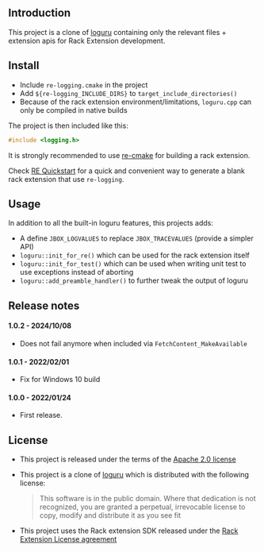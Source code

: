 Introduction
------------

This project is a clone of [loguru](https://github.com/emilk/loguru) containing only the relevant files + extension
apis for Rack Extension development.

Install
-------

* Include `re-logging.cmake` in the project
* Add `${re-logging_INCLUDE_DIRS}` to `target_include_directories()`
* Because of the rack extension environment/limitations, `loguru.cpp` can only be compiled in native builds

The project is then included like this:

```cpp
#include <logging.h>
```

It is strongly recommended to use [re-cmake](https://github.com/pongasoft/re-cmake) for building a rack extension.

Check [RE Quickstart](https://pongasoft.com/re-quickstart/index.html) for a quick and convenient way to generate a blank rack extension that use `re-logging`.

Usage
-----

In addition to all the built-in loguru features, this projects adds:

* A define `JBOX_LOGVALUES` to replace `JBOX_TRACEVALUES` (provide a simpler API)
* `loguru::init_for_re()` which can be used for the rack extension itself
* `loguru::init_for_test()` which can be used when writing unit test to use exceptions instead of aborting
* `loguru::add_preamble_handler()` to further tweak the output of loguru

Release notes
-------------

#### 1.0.2 - 2024/10/08

- Does not fail anymore when included via `FetchContent_MakeAvailable`

#### 1.0.1 - 2022/02/01

- Fix for Windows 10 build

#### 1.0.0 - 2022/01/24

- First release.

License
-------

- This project is released under the terms of the [Apache 2.0 license](LICENSE.txt)

- This project is a clone of [loguru](https://github.com/emilk/loguru) which is distributed with the following license:
  > This software is in the public domain. Where that dedication is not recognized, you are granted a perpetual, irrevocable license to copy, modify and distribute it as you see fit

- This project uses the Rack extension SDK released under the [Rack Extension License agreement](RE_License.txt)
